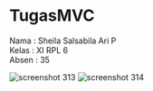 # TugasMVC

Nama  : Sheila Salsabila Ari P <br>
Kelas : XI RPL 6 <br>
Absen : 35 <br>
 
![screenshot 313](https://cloud.githubusercontent.com/assets/22091876/25663883/7b6c0d10-304b-11e7-8faf-5a442d85ac3f.png)
![screenshot 314](https://cloud.githubusercontent.com/assets/22091876/25663884/7b6ff0a6-304b-11e7-95a4-48e06ef77e99.png)
